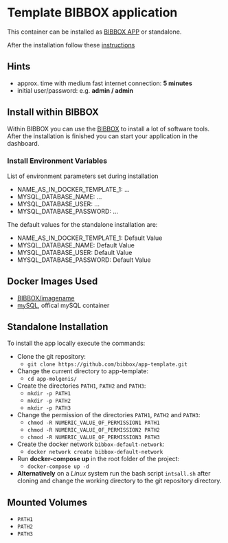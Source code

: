 # Template BIBBOX application

This container can be installed as [BIBBOX APP](https://bibbox.readthedocs.io/en/latest/ "BIBBOX") or standalone.
 
After the installation follow these [instructions](INSTALL-APP.md)

## Hints

* approx. time with medium fast internet connection: **5 minutes**
* initial user/password: e.g. **admin / admin**

## Install within BIBBOX

Within BIBBOX you can use the [BIBBOX](https://bibbox.readthedocs.io/en/latest/ "BIBBOX") to install a lot of software tools. After the installation is finished you can start your application in the dashboard.

### Install Environment Variables

List of environment parameters set during installation

 * NAME_AS_IN_DOCKER_TEMPLATE_1: ...
 * MYSQL_DATABASE_NAME: ...
 * MYSQL_DATABASE_USER: ...
 * MYSQL_DATABASE_PASSWORD: ...

The default values for the standalone installation are:

 * NAME_AS_IN_DOCKER_TEMPLATE_1: Default Value
 * MYSQL_DATABASE_NAME: Default Value
 * MYSQL_DATABASE_USER: Default Value
 * MYSQL_DATABASE_PASSWORD: Default Value


## Docker Images Used

 * [BIBBOX/imagename](https://hub.docker.com/r/bibbox/imagename) 
 * [mySQL](https://hub.docker.com/_/mysql/), offical mySQL container
 
## Standalone Installation

To install the app locally execute the commands:

* Clone the git repository: 
  * `git clone https://github.com/bibbox/app-template.git`
* Change the current directory to app-template: 
  * `cd app-molgenis/` 
* Create the directories `PATH1`, `PATH2` and `PATH3`:
  * `mkdir -p PATH1` 
  * `mkdir -p PATH2`
  * `mkdir -p PATH3`
* Change the permission of the directories `PATH1`, `PATH2` and `PATH3`: 
  * `chmod -R NUMERIC_VALUE_OF_PERMISSION1 PATH1`
  * `chmod -R NUMERIC_VALUE_OF_PERMISSION2 PATH2`
  * `chmod -R NUMERIC_VALUE_OF_PERMISSION3 PATH3`
* Create the docker network `bibbox-default-network`: 
  * `docker network create bibbox-default-network`
* Run **docker-compose up** in the root folder of the project: 
  * `docker-compose up -d`
* **Alternatively** on a *Linux* system run the bash script `intsall.sh` after cloning and change the working directory to the git repository directory.

## Mounted Volumes

* `PATH1`
* `PATH2`
* `PATH3`
